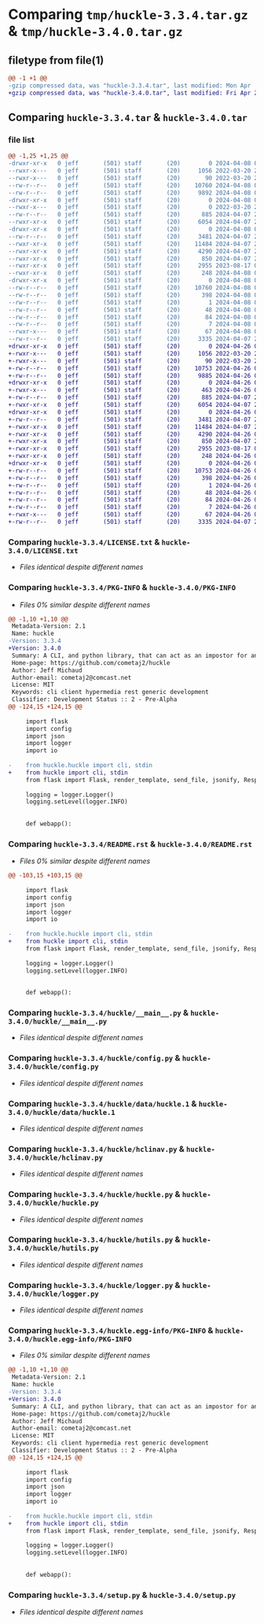 # Comparing `tmp/huckle-3.3.4.tar.gz` & `tmp/huckle-3.4.0.tar.gz`

## filetype from file(1)

```diff
@@ -1 +1 @@
-gzip compressed data, was "huckle-3.3.4.tar", last modified: Mon Apr  8 00:31:34 2024, max compression
+gzip compressed data, was "huckle-3.4.0.tar", last modified: Fri Apr 26 03:25:33 2024, max compression
```

## Comparing `huckle-3.3.4.tar` & `huckle-3.4.0.tar`

### file list

```diff
@@ -1,25 +1,25 @@
-drwxr-xr-x   0 jeff       (501) staff       (20)        0 2024-04-08 00:31:34.714063 huckle-3.3.4/
--rwxr-x---   0 jeff       (501) staff       (20)     1056 2022-03-20 22:23:06.000000 huckle-3.3.4/LICENSE.txt
--rwxr-x---   0 jeff       (501) staff       (20)       90 2022-03-20 22:23:06.000000 huckle-3.3.4/MANIFEST.in
--rw-r--r--   0 jeff       (501) staff       (20)    10760 2024-04-08 00:31:34.714149 huckle-3.3.4/PKG-INFO
--rw-r--r--   0 jeff       (501) staff       (20)     9892 2024-04-08 00:24:35.000000 huckle-3.3.4/README.rst
-drwxr-xr-x   0 jeff       (501) staff       (20)        0 2024-04-08 00:31:34.713104 huckle-3.3.4/huckle/
--rwxr-x---   0 jeff       (501) staff       (20)        0 2022-03-20 22:23:06.000000 huckle-3.3.4/huckle/__init__.py
--rw-r--r--   0 jeff       (501) staff       (20)      885 2024-04-07 23:22:42.000000 huckle-3.3.4/huckle/__main__.py
--rwxr-xr-x   0 jeff       (501) staff       (20)     6054 2024-04-07 23:05:17.000000 huckle-3.3.4/huckle/config.py
-drwxr-xr-x   0 jeff       (501) staff       (20)        0 2024-04-08 00:31:34.713898 huckle-3.3.4/huckle/data/
--rw-r--r--   0 jeff       (501) staff       (20)     3481 2024-04-07 23:05:17.000000 huckle-3.3.4/huckle/data/huckle.1
--rwxr-xr-x   0 jeff       (501) staff       (20)    11484 2024-04-07 23:26:21.000000 huckle-3.3.4/huckle/hclinav.py
--rwxr-xr-x   0 jeff       (501) staff       (20)     4290 2024-04-07 23:05:17.000000 huckle-3.3.4/huckle/huckle.py
--rwxr-xr-x   0 jeff       (501) staff       (20)      850 2024-04-07 23:05:17.000000 huckle-3.3.4/huckle/hutils.py
--rwxr-xr-x   0 jeff       (501) staff       (20)     2955 2023-08-17 01:36:09.000000 huckle-3.3.4/huckle/logger.py
--rwxr-xr-x   0 jeff       (501) staff       (20)      248 2024-04-08 00:21:34.000000 huckle-3.3.4/huckle/package.py
-drwxr-xr-x   0 jeff       (501) staff       (20)        0 2024-04-08 00:31:34.713789 huckle-3.3.4/huckle.egg-info/
--rw-r--r--   0 jeff       (501) staff       (20)    10760 2024-04-08 00:31:34.000000 huckle-3.3.4/huckle.egg-info/PKG-INFO
--rw-r--r--   0 jeff       (501) staff       (20)      398 2024-04-08 00:31:34.000000 huckle-3.3.4/huckle.egg-info/SOURCES.txt
--rw-r--r--   0 jeff       (501) staff       (20)        1 2024-04-08 00:31:34.000000 huckle-3.3.4/huckle.egg-info/dependency_links.txt
--rw-r--r--   0 jeff       (501) staff       (20)       48 2024-04-08 00:31:34.000000 huckle-3.3.4/huckle.egg-info/entry_points.txt
--rw-r--r--   0 jeff       (501) staff       (20)       84 2024-04-08 00:31:34.000000 huckle-3.3.4/huckle.egg-info/requires.txt
--rw-r--r--   0 jeff       (501) staff       (20)        7 2024-04-08 00:31:34.000000 huckle-3.3.4/huckle.egg-info/top_level.txt
--rwxr-x---   0 jeff       (501) staff       (20)       67 2024-04-08 00:31:34.714373 huckle-3.3.4/setup.cfg
--rw-r--r--   0 jeff       (501) staff       (20)     3335 2024-04-07 23:05:17.000000 huckle-3.3.4/setup.py
+drwxr-xr-x   0 jeff       (501) staff       (20)        0 2024-04-26 03:25:33.235872 huckle-3.4.0/
+-rwxr-x---   0 jeff       (501) staff       (20)     1056 2022-03-20 22:23:06.000000 huckle-3.4.0/LICENSE.txt
+-rwxr-x---   0 jeff       (501) staff       (20)       90 2022-03-20 22:23:06.000000 huckle-3.4.0/MANIFEST.in
+-rw-r--r--   0 jeff       (501) staff       (20)    10753 2024-04-26 03:25:33.235967 huckle-3.4.0/PKG-INFO
+-rw-r--r--   0 jeff       (501) staff       (20)     9885 2024-04-26 02:48:09.000000 huckle-3.4.0/README.rst
+drwxr-xr-x   0 jeff       (501) staff       (20)        0 2024-04-26 03:25:33.234537 huckle-3.4.0/huckle/
+-rwxr-x---   0 jeff       (501) staff       (20)      463 2024-04-26 03:22:34.000000 huckle-3.4.0/huckle/__init__.py
+-rw-r--r--   0 jeff       (501) staff       (20)      885 2024-04-07 23:22:42.000000 huckle-3.4.0/huckle/__main__.py
+-rwxr-xr-x   0 jeff       (501) staff       (20)     6054 2024-04-07 23:05:17.000000 huckle-3.4.0/huckle/config.py
+drwxr-xr-x   0 jeff       (501) staff       (20)        0 2024-04-26 03:25:33.235590 huckle-3.4.0/huckle/data/
+-rw-r--r--   0 jeff       (501) staff       (20)     3481 2024-04-07 23:05:17.000000 huckle-3.4.0/huckle/data/huckle.1
+-rwxr-xr-x   0 jeff       (501) staff       (20)    11484 2024-04-07 23:26:21.000000 huckle-3.4.0/huckle/hclinav.py
+-rwxr-xr-x   0 jeff       (501) staff       (20)     4290 2024-04-26 03:07:06.000000 huckle-3.4.0/huckle/huckle.py
+-rwxr-xr-x   0 jeff       (501) staff       (20)      850 2024-04-07 23:05:17.000000 huckle-3.4.0/huckle/hutils.py
+-rwxr-xr-x   0 jeff       (501) staff       (20)     2955 2023-08-17 01:36:09.000000 huckle-3.4.0/huckle/logger.py
+-rwxr-xr-x   0 jeff       (501) staff       (20)      248 2024-04-26 02:44:25.000000 huckle-3.4.0/huckle/package.py
+drwxr-xr-x   0 jeff       (501) staff       (20)        0 2024-04-26 03:25:33.235471 huckle-3.4.0/huckle.egg-info/
+-rw-r--r--   0 jeff       (501) staff       (20)    10753 2024-04-26 03:25:33.000000 huckle-3.4.0/huckle.egg-info/PKG-INFO
+-rw-r--r--   0 jeff       (501) staff       (20)      398 2024-04-26 03:25:33.000000 huckle-3.4.0/huckle.egg-info/SOURCES.txt
+-rw-r--r--   0 jeff       (501) staff       (20)        1 2024-04-26 03:25:33.000000 huckle-3.4.0/huckle.egg-info/dependency_links.txt
+-rw-r--r--   0 jeff       (501) staff       (20)       48 2024-04-26 03:25:33.000000 huckle-3.4.0/huckle.egg-info/entry_points.txt
+-rw-r--r--   0 jeff       (501) staff       (20)       84 2024-04-26 03:25:33.000000 huckle-3.4.0/huckle.egg-info/requires.txt
+-rw-r--r--   0 jeff       (501) staff       (20)        7 2024-04-26 03:25:33.000000 huckle-3.4.0/huckle.egg-info/top_level.txt
+-rwxr-x---   0 jeff       (501) staff       (20)       67 2024-04-26 03:25:33.236250 huckle-3.4.0/setup.cfg
+-rw-r--r--   0 jeff       (501) staff       (20)     3335 2024-04-07 23:05:17.000000 huckle-3.4.0/setup.py
```

### Comparing `huckle-3.3.4/LICENSE.txt` & `huckle-3.4.0/LICENSE.txt`

 * *Files identical despite different names*

### Comparing `huckle-3.3.4/PKG-INFO` & `huckle-3.4.0/PKG-INFO`

 * *Files 0% similar despite different names*

```diff
@@ -1,10 +1,10 @@
 Metadata-Version: 2.1
 Name: huckle
-Version: 3.3.4
+Version: 3.4.0
 Summary: A CLI, and python library, that can act as an impostor for any CLI expressed through hypertext command line interface (HCLI) semantics.
 Home-page: https://github.com/cometaj2/huckle
 Author: Jeff Michaud
 Author-email: cometaj2@comcast.net
 License: MIT
 Keywords: cli client hypermedia rest generic development
 Classifier: Development Status :: 2 - Pre-Alpha
@@ -124,15 +124,15 @@
 
     import flask
     import config
     import json
     import logger
     import io
 
-    from huckle.huckle import cli, stdin
+    from huckle import cli, stdin
     from flask import Flask, render_template, send_file, jsonify, Response
 
     logging = logger.Logger()
     logging.setLevel(logger.INFO)
 
 
     def webapp():
```

### Comparing `huckle-3.3.4/README.rst` & `huckle-3.4.0/README.rst`

 * *Files 0% similar despite different names*

```diff
@@ -103,15 +103,15 @@
 
     import flask
     import config
     import json
     import logger
     import io
 
-    from huckle.huckle import cli, stdin
+    from huckle import cli, stdin
     from flask import Flask, render_template, send_file, jsonify, Response
 
     logging = logger.Logger()
     logging.setLevel(logger.INFO)
 
 
     def webapp():
```

### Comparing `huckle-3.3.4/huckle/__main__.py` & `huckle-3.4.0/huckle/__main__.py`

 * *Files identical despite different names*

### Comparing `huckle-3.3.4/huckle/config.py` & `huckle-3.4.0/huckle/config.py`

 * *Files identical despite different names*

### Comparing `huckle-3.3.4/huckle/data/huckle.1` & `huckle-3.4.0/huckle/data/huckle.1`

 * *Files identical despite different names*

### Comparing `huckle-3.3.4/huckle/hclinav.py` & `huckle-3.4.0/huckle/hclinav.py`

 * *Files identical despite different names*

### Comparing `huckle-3.3.4/huckle/huckle.py` & `huckle-3.4.0/huckle/huckle.py`

 * *Files identical despite different names*

### Comparing `huckle-3.3.4/huckle/hutils.py` & `huckle-3.4.0/huckle/hutils.py`

 * *Files identical despite different names*

### Comparing `huckle-3.3.4/huckle/logger.py` & `huckle-3.4.0/huckle/logger.py`

 * *Files identical despite different names*

### Comparing `huckle-3.3.4/huckle.egg-info/PKG-INFO` & `huckle-3.4.0/huckle.egg-info/PKG-INFO`

 * *Files 0% similar despite different names*

```diff
@@ -1,10 +1,10 @@
 Metadata-Version: 2.1
 Name: huckle
-Version: 3.3.4
+Version: 3.4.0
 Summary: A CLI, and python library, that can act as an impostor for any CLI expressed through hypertext command line interface (HCLI) semantics.
 Home-page: https://github.com/cometaj2/huckle
 Author: Jeff Michaud
 Author-email: cometaj2@comcast.net
 License: MIT
 Keywords: cli client hypermedia rest generic development
 Classifier: Development Status :: 2 - Pre-Alpha
@@ -124,15 +124,15 @@
 
     import flask
     import config
     import json
     import logger
     import io
 
-    from huckle.huckle import cli, stdin
+    from huckle import cli, stdin
     from flask import Flask, render_template, send_file, jsonify, Response
 
     logging = logger.Logger()
     logging.setLevel(logger.INFO)
 
 
     def webapp():
```

### Comparing `huckle-3.3.4/setup.py` & `huckle-3.4.0/setup.py`

 * *Files identical despite different names*

